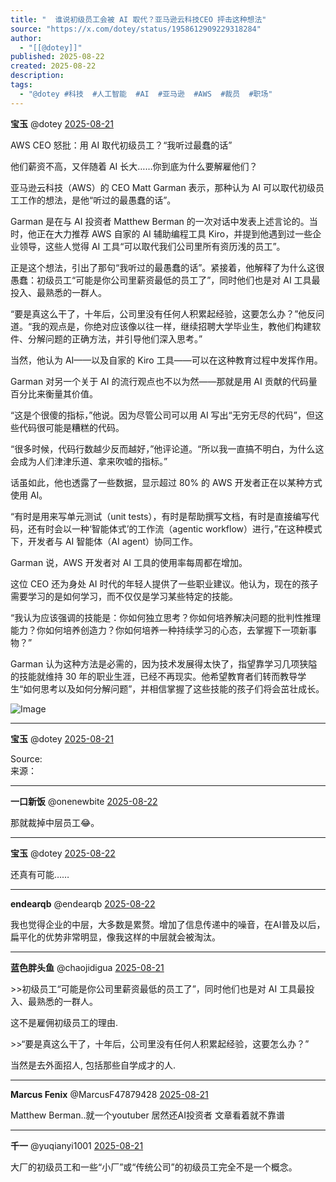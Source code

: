 ```yaml
---
title: "  谁说初级员工会被 AI 取代？亚马逊云科技CEO 抨击这种想法"
source: "https://x.com/dotey/status/1958612909229318284"
author:
  - "[[@dotey]]"
published: 2025-08-22
created: 2025-08-22
description:
tags:
  - "@dotey #科技  #人工智能  #AI  #亚马逊  #AWS  #裁员  #职场"
---
```

**宝玉** @dotey [2025-08-21](https://x.com/dotey/status/1958612909229318284)

AWS CEO 怒批：用 AI 取代初级员工？“我听过最蠢的话”  
  
他们薪资不高，又伴随着 AI 长大……你到底为什么要解雇他们？  
  
亚马逊云科技（AWS）的 CEO Matt Garman 表示，那种认为 AI 可以取代初级员工工作的想法，是他“听过的最愚蠢的话”。  
  
Garman 是在与 AI 投资者 Matthew Berman 的一次对话中发表上述言论的。当时，他正在大力推荐 AWS 自家的 AI 辅助编程工具 Kiro，并提到他遇到过一些企业领导，这些人觉得 AI 工具“可以取代我们公司里所有资历浅的员工”。  
  
正是这个想法，引出了那句“我听过的最愚蠢的话”。紧接着，他解释了为什么这很愚蠢：初级员工“可能是你公司里薪资最低的员工了”，同时他们也是对 AI 工具最投入、最熟悉的一群人。  
  
“要是真这么干了，十年后，公司里没有任何人积累起经验，这要怎么办？”他反问道。“我的观点是，你绝对应该像以往一样，继续招聘大学毕业生，教他们构建软件、分解问题的正确方法，并引导他们深入思考。”  
  
当然，他认为 AI——以及自家的 Kiro 工具——可以在这种教育过程中发挥作用。  
  
Garman 对另一个关于 AI 的流行观点也不以为然——那就是用 AI 贡献的代码量百分比来衡量其价值。  
  
“这是个很傻的指标，”他说。因为尽管公司可以用 AI 写出“无穷无尽的代码”，但这些代码很可能是糟糕的代码。  
  
“很多时候，代码行数越少反而越好，”他评论道。“所以我一直搞不明白，为什么这会成为人们津津乐道、拿来吹嘘的指标。”  
  
话虽如此，他也透露了一些数据，显示超过 80% 的 AWS 开发者正在以某种方式使用 AI。  
  
“有时是用来写单元测试（unit tests），有时是帮助撰写文档，有时是直接编写代码，还有时会以一种‘智能体式’的工作流（agentic workflow）进行，”在这种模式下，开发者与 AI 智能体（AI agent）协同工作。  
  
Garman 说，AWS 开发者对 AI 工具的使用率每周都在增加。  
  
这位 CEO 还为身处 AI 时代的年轻人提供了一些职业建议。他认为，现在的孩子需要学习的是如何学习，而不仅仅是学习某些特定的技能。  
  
“我认为应该强调的技能是：你如何独立思考？你如何培养解决问题的批判性推理能力？你如何培养创造力？你如何培养一种持续学习的心态，去掌握下一项新事物？”  
  
Garman 认为这种方法是必需的，因为技术发展得太快了，指望靠学习几项狭隘的技能就维持 30 年的职业生涯，已经不再现实。他希望教育者们转而教导学生“如何思考以及如何分解问题”，并相信掌握了这些技能的孩子们将会茁壮成长。

![Image](https://pbs.twimg.com/media/Gy5kDvMW4AE8y4u?format=png&name=large)

---

**宝玉** @dotey [2025-08-21](https://x.com/dotey/status/1958612911443828818)

Source:  
来源：

---

**一口新饭** @onenewbite [2025-08-22](https://x.com/onenewbite/status/1958689396988985853)

那就裁掉中层员工😂。

---

**宝玉** @dotey [2025-08-22](https://x.com/dotey/status/1958689757678248403)

还真有可能……

---

**endearqb** @endearqb [2025-08-22](https://x.com/endearqb/status/1958691188128849950)

我也觉得企业的中层，大多数是累赘。增加了信息传递中的噪音，在AI普及以后，扁平化的优势非常明显，像我这样的中层就会被淘汰。

---

**蓝色胖头鱼** @chaojidigua [2025-08-21](https://x.com/chaojidigua/status/1958650058737688991)

\>>初级员工“可能是你公司里薪资最低的员工了”，同时他们也是对 AI 工具最投入、最熟悉的一群人。

这不是雇佣初级员工的理由.

\>>“要是真这么干了，十年后，公司里没有任何人积累起经验，这要怎么办？”

当然是去外面招人, 包括那些自学成才的人.

---

**Marcus Fenix** @MarcusF47879428 [2025-08-21](https://x.com/MarcusF47879428/status/1958676169806815426)

Matthew Berman..就一个youtuber 居然还AI投资者 文章看着就不靠谱

---

**千一** @yuqianyi1001 [2025-08-21](https://x.com/yuqianyi1001/status/1958660294361981021)

大厂的初级员工和一些“小厂”或“传统公司”的初级员工完全不是一个概念。
